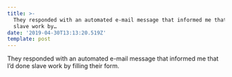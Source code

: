 ```yaml
---
title: >-
  They responded with an automated e-mail message that informed me that I’d done
  slave work by…
date: '2019-04-30T13:13:20.519Z'
template: post
---
```

They responded with an automated e-mail message that informed me that I’d done slave work by filling their form.
